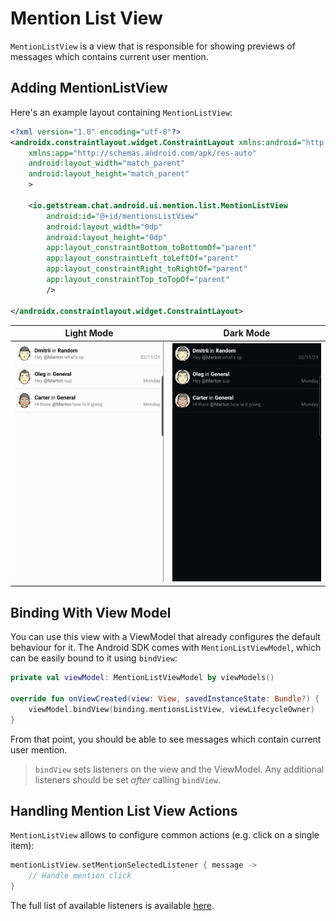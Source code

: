# Mention List View

`MentionListView` is a view that is responsible for showing previews of messages which contains current user mention.

## Adding MentionListView

Here's an example layout containing `MentionListView`:

```xml
<?xml version="1.0" encoding="utf-8"?>
<androidx.constraintlayout.widget.ConstraintLayout xmlns:android="http://schemas.android.com/apk/res/android"
    xmlns:app="http://schemas.android.com/apk/res-auto"
    android:layout_width="match_parent"
    android:layout_height="match_parent"
    >

    <io.getstream.chat.android.ui.mention.list.MentionListView
        android:id="@+id/mentionsListView"
        android:layout_width="0dp"
        android:layout_height="0dp"
        app:layout_constraintBottom_toBottomOf="parent"
        app:layout_constraintLeft_toLeftOf="parent"
        app:layout_constraintRight_toRightOf="parent"
        app:layout_constraintTop_toTopOf="parent"
        />

</androidx.constraintlayout.widget.ConstraintLayout>
```


| Light Mode | Dark Mode |
| --- | --- |
|![light](../../assets/mentions_list_view_light.png)|![dark](../../assets/mentions_list_view_dark.png)|

## Binding With View Model
You can use this view with a ViewModel that already configures the default
behaviour for it. The Android SDK comes with `MentionListViewModel`,  which can be easily bound to it using `bindView`:

```kotlin
private val viewModel: MentionListViewModel by viewModels()

override fun onViewCreated(view: View, savedInstanceState: Bundle?) {
    viewModel.bindView(binding.mentionsListView, viewLifecycleOwner)
}
```
From that point, you should be able to see messages which contain current user mention.

> `bindView` sets listeners on the view and the ViewModel. Any additional listeners should be set _after_ calling `bindView`.

## Handling Mention List View Actions
`MentionListView` allows to configure common actions (e.g. click on a single item):
```kotlin
mentionListView.setMentionSelectedListener { message ->
    // Handle mention click
}
```
The full list of available listeners is available [here](https://getstream.github.io/stream-chat-android/stream-chat-android-ui-components/stream-chat-android-ui-components/io.getstream.chat.android.ui.mention.list/-mention-list-view/index.html).
